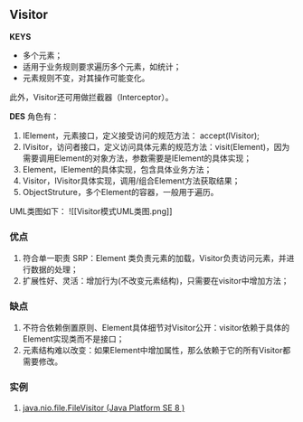 ## Visitor
**KEYS**
- 多个元素；
- 适用于业务规则要求遍历多个元素，如统计；
- 元素规则不变，对其操作可能变化。

此外，Visitor还可用做拦截器（Interceptor）。

**DES**
角色有：
1. IElement，元素接口，定义接受访问的规范方法： accept(IVisitor);
2. IVisitor，访问者接口，定义访问具体元素的规范方法：visit(Element)，因为需要调用Element的对象方法，参数需要是IElement的具体实现；
3. Element，IElement的具体实现，包含具体业务方法；
4. Visitor，IVisitor具体实现，调用/组合Element方法获取结果；
5. ObjectStruture，多个Element的容器，一般用于遍历。


UML类图如下：
![[Visitor模式UML类图.png]]

### 优点
1. 符合单一职责 SRP：Element 类负责元素的加载，Visitor负责访问元素，并进行数据的处理；
2. 扩展性好、灵活：增加行为(不改变元素结构)，只需要在visitor中增加方法；

### 缺点
1. 不符合依赖倒置原则、Element具体细节对Visitor公开：visitor依赖于具体的Element实现类而不是接口；
2. 元素结构难以改变：如果Element中增加属性，那么依赖于它的所有Visitor都需要修改。


### 实例
1. [java.nio.file.FileVisitor (Java Platform SE 8 ) ](https://docs.oracle.com/javase/8/docs/api/java/nio/file/FileVisitor.html)